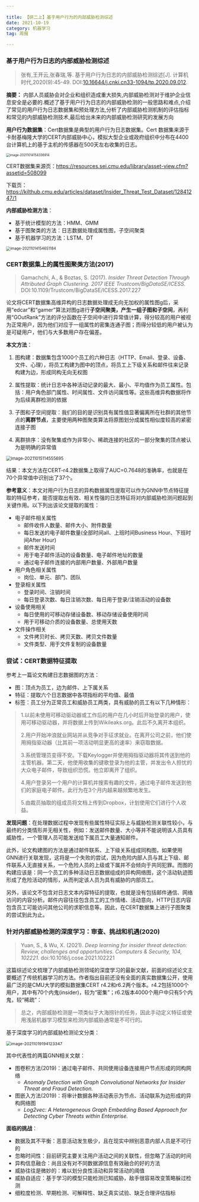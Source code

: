 ```yaml
---
 
title: 【研二上】基于用户行为的内部威胁检测综述
date: 2021-10-19
category: 机器学习
tag: 周报

---
```


 ### 基于用户行为日志的内部威胁检测综述

> 张有,王开云,张春瑞,等. 基于用户行为日志的内部威胁检测综述[J]. 计算机时代,2020(9):45-49. DOI:[10.16644/j.cnki.cn33-1094/tp.2020.09.012](http://dx.chinadoi.cn/10.16644/j.cnki.cn33-1094/tp.2020.09.012).

**摘要：** 内部人员威胁会对企业和组织造成重大损失,内部威胁检测对于维护企业信息安全是必要的.概述了基于用户行为日志的内部威胁检测的一般思路和难点,介绍了常见的用户行为日志数据集和预处理方法,分析了内部威胁检测机制的评估指标和常见的内部威胁检测技术,最后给出未来的内部威胁检测研究的发展方向

**用户行为数据集**：Cert数据集是典型的用户行为日志数据集。Cert 数据集来源于卡耐基梅隆大学的CERT内部威胁中心，模拟大型企业或政府组织中分布在4400台计算机上的基于主机的传感器在500天左右收集的日志。

<img src="https://cdn.jsdelivr.net/gh/juaran/juaran.github.io@image/typora/image-20211014154336914.png" alt="image-20211014154336914" style="zoom: 60%;" />

CERT数据集来源页：https://resources.sei.cmu.edu/library/asset-view.cfm?assetid=508099

下载页：https://kilthub.cmu.edu/articles/dataset/Insider_Threat_Test_Dataset/12841247/1

**内部威胁检测方法**：

* 基于统计模型的方法：HMM、GMM
* 基于图聚类的方法：日志数据处理成属性图，子空间聚类
* 基于机器学习的方法：LSTM、DT

<img src="https://cdn.jsdelivr.net/gh/juaran/juaran.github.io@image/typora/image-20211014154651184.png" alt="image-20211014154651184" style="zoom:70%;" />

### CERT数据集上的属性图聚类方法(2017)

> Gamachchi, A., & Boztas, S. (2017). *Insider Threat Detection Through Attributed Graph Clustering. 2017 IEEE Trustcom/BigDataSE/ICESS.*
> DOI:10.1109/Trustcom/BigDataSE/ICESS.2017.227

论文将CERT数据集高维异构的日志数据处理成无向无加权的属性图g后，采用“edcar”和“gamer”算法对图g进行**子空间聚类，产生一组子图和子空间**，再利用“GOutRank”方法的评分函数在子空间中进行异常值计算，得分较高的用户被视为正常用户，因为他们对应于一组属性的密集连通子图；而得分较低的用户被认为是可疑用户，他们与大多数用户存在偏差。

**本文方法**：

1. 图构建：数据集包含1000个员工的六种日志（HTTP、Email、登录、设备、文件、心理），将员工构建为图中的顶点，将员工上下级关系和邮件往来记录构建为边，形成同构无向无权图

2. 属性提取：统计日志中各种活动记录的最大、最小、平均值作为员工属性。包括：用户角色部门属性、时间属性、文件访问属性等。这些高维异构数据将作为后续离群检测的依据

3. 子图和子空间提取：我们的目的是识别具有属性值显著偏离所在社群的其他节点的**离群节点**，主要使用两种图聚类算法将原图划分成属性相似度较高的紧密连接子图

4. 离群排序：没有聚集或作为非常小、稀疏连接的社区的一部分聚集的顶点被认为是明确的异常值

<img src="https://cdn.jsdelivr.net/gh/juaran/juaran.github.io@image/typora/image-20211015114555695.png" alt="image-20211015114555695" style="zoom:80%;" />

结果：本文方法在CERT-r4.2数据集上取得了AUC=0.7648的准确率，也就是在70个异常值中识别出了37个。

**参考意义**：本文对用户行为日志的异构数据属性提取可以作为GNN中节点特征提取的特征参考，能否提取出有效、相关性强的日志特征将对内部威胁检测问题起到关键作用。以下列出该论文提取的属性：

* 电子邮件相关属性
  * 邮件收件人数量、邮件大小、附件数量
  * 每日发送的电子邮件数量(全部时间all、上班时间Business Hour、下班时间After Hour)
  * 邮件发送时间
  * 用于电子邮件活动的设备数量、电子邮件地址的数量
  * 通过电子邮件连接的内部用户数量、外部用户数量
* 用户角色相关属性
  * 岗位、单元、部门、团队
* 登录相关属性
  * 登录时间、注销时间
  * 每日登录次数、每日注销次数、每日用于登录/注销活动的设备数
* 设备使用相关
  * 每日使用的可移动存储设备数、移动存储设备使用时间
  * 用于可移动介质的设备数量、总使用天数
* 文件操作相关
  * 文件拷贝时长、拷贝天数、拷贝文件数量
  * 文件类型、用于文件复制的设备数量

### 尝试：CERT数据特征提取

参考上一篇论文构建日志数据图的方法：

* 图：顶点为员工，边为邮件、上下属关系
* 特征：提取六个日志数据中各项指标的平均值、最值
* 标签：员工分为正常员工和威胁员工两类，具有威胁的员工有以下几种情形：

> 1.以前未使用可移动驱动器或工作后的用户在几小时后开始登录的用户，使用可移动驱动器，并将数据上传到Wikileaks.org。此后不久离开本组织。
>
> 2.用户开始冲浪就业网站并从竞争对手征求就业。在离开公司之前，他们使用拇指驱动器（比其前一项活动明显更高的速率）来窃取数据。
>
> 3.系统管理员变得不安。下载Keylogger并使用拇指驱动器将其传送到他的主管机器。第二天，他使用收集的键歌登录为他的主管，并发出令人担忧的大众电子邮件，导致组织恐慌。他立即离开了组织。
>
> 4.用户登录另一个用户的计算机并搜索有趣的文件，通过电子邮件发送到他们的家庭电子邮件。此行为在3个月内越来越频繁地发生。
>
> 5.由裁员抽取的组成员将文档上传到Dropbox，计划使用它们进行个人收益。

**发现问题**：在处理数据过程中发现有些属性特征实际上与威胁检测关联性较小，与最终的分类情形并无相关性，例如：发送邮件数量、大小等并不能说明该人员具有威胁性，一个管理人员可能发送给下属员工大量通知邮件。

此外，论文构建图的方法是通过邮件联系、上下级关系组成同构图，如果使用GNN进行关联发现，这将是一个失败的尝试，因为危险内部人员与其上下级、邮件联系人无直接关系，一个危险人员的上级或下属并不会倾向于共同犯罪。而图的构建应该是：同一个员工的多种活动日志数据组成的异构网络图，这个活动轨迹图形成了危险活动的情形，从而判定该人员为具有威胁的内部员工。

另外，该论文不包含对日志文本内容特征的提取，也就是没有包括邮件通信、网络访问的内容分析。邮件内容往往包含员工的工作情绪、活动意向，HTTP日志内容包含员工可能访问其他公司的求职信息等。因此，在CERT数据集上进行子图聚类的尝试到此为止。

### 针对内部威胁检测的深度学习：审查、挑战和机遇(2020)

> Yuan, S., & Wu, X. (2021). *Deep learning for insider threat detection: Review, challenges and opportunities. Computers & Security, 104, 102221.* doi:10.1016/j.cose.2021.102221

这篇综述论文梳理了内部威胁检测领域的深度学习的最新文献，前面的综述论文主要概述了传统机器学习的方法。作者指出目前还没有全面的真实数据集公开，使用最广泛的是CMU大学的模拟数据集CERT r4.2和r6.2两个版本。r4.2包括1000个用户，其中有70个内鬼(insider)，较为“密集”；r6.2版本4000个用户中只有5个内鬼，较“稀疏”：

> 总之，内部威胁检测是一项类似于大海捞针的任务，因此手动定义特征或使用浅层机器学习模型来检测内部威胁通常是不可行的。

基于深度学习的内部威胁检测论文分类：

<img src="https://cdn.jsdelivr.net/gh/juaran/juaran.github.io@image/typora/image-20211019194123347.png" alt="image-20211019194123347" style="zoom:78%;" />

其中代表性的两篇GNN相关文献：

* 图卷积方法(2019)：通过电子邮件、共同使用设备连接用户节点形成的同构网络
  * *Anomaly Detection with Graph Convolutional Networks for Insider Threat and Fraud Detection.*
* 图嵌入方法(2019)：将审计数据各种活动表示为节点、活动联系为边形成的异构网络图
  * *Log2vec: A Heterogeneous Graph Embedding Based Approach for Detecting Cyber Threats within Enterprise.*

**面临的挑战**：

* 数据及其不平衡：恶意活动发生极少，且在现实中辨别恶意内部人员是不可行的
* 忽略时间性：目前研究主要关注用户活动之间的关联性，但忽略了活动的时间
* 异构信息融合：尚且没有对不同数据源信息有效融合的好的方法
* 威胁往往是微妙的：难以划分良性活动和异常活动的阈值
* 威胁自适应：基于学习的模型只能检测已知威胁，敌手很容易改变策略躲过检测
* 细粒度检测、早期检测、可解释性、缺乏真实试验、缺乏合理评估指标

